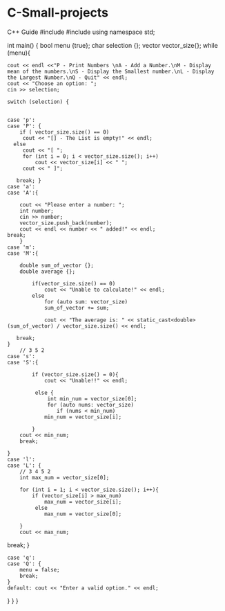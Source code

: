 # C-Small-projects
C++ Guide 
#include <iostream>
#include <vector>
using namespace std;


int main()
{ 
    bool menu {true};
    char selection {};
    vector<int> vector_size{};
    while (menu){
        
    cout << endl <<"P - Print Numbers \nA - Add a Number.\nM - Display mean of the numbers.\nS - Display the Smallest number.\nL - Display the Largest Number.\nQ - Quit" << endl;
    cout << "Choose an option: ";
    cin >> selection;
    
    switch (selection) {
    
        
    case 'p':
    case 'P': {
        if ( vector_size.size() == 0)
         cout << "[] - The List is empty!" << endl;
      else 
         cout << "[ ";
         for (int i = 0; i < vector_size.size(); i++)
             cout << vector_size[i] << " ";
         cout << " ]";
       
       break; }
    case 'a':
    case 'A':{
        
        cout << "Please enter a number: ";
        int number;
        cin >> number;
        vector_size.push_back(number);
        cout << endl << number << " added!" << endl;
    break;
        }
    case 'm':
    case 'M':{
        
        double sum_of_vector {};
        double average {};
        
            if(vector_size.size() == 0)
                cout << "Unable to calculate!" << endl;
            else 
                for (auto sum: vector_size)
                sum_of_vector += sum;
                
                cout << "The average is: " << static_cast<double>(sum_of_vector) / vector_size.size() << endl;
        
       break; 
    }
        // 3 5 2
    case 's':
    case 'S':{
    
            if (vector_size.size() = 0){ 
                cout << "Unable!!" << endl;
               
             else { 
                 int min_num = vector_size[0];
                 for (auto nums: vector_size)
                    if (nums < min_num)
                min_num = vector_size[i];
            
            }
        cout << min_num;
        break;
        
    }
    case 'l':
    case 'L': {
        // 3 4 5 2
        int max_num = vector_size[0];
        
        for (int i = 1; i < vector_size.size(); i++){
            if (vector_size[i] > max_num) 
                max_num = vector_size[i];
             else 
                max_num = vector_size[0];
        
        }
        cout << max_num;   
break; 
    }
    
    case 'q':
    case 'Q': {
        menu = false;
        break;
    }
    default: cout << "Enter a valid option." << endl;
    
}
}
}
